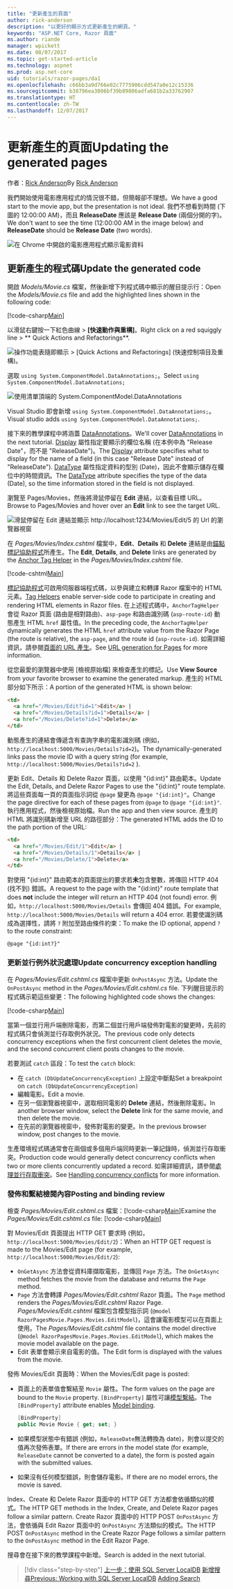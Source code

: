 ```yaml
---
title: "更新產生的頁面"
author: rick-anderson
description: "以更好的顯示方式更新產生的網頁。"
keywords: "ASP.NET Core, Razor 頁面"
ms.author: riande
manager: wpickett
ms.date: 08/07/2017
ms.topic: get-started-article
ms.technology: aspnet
ms.prod: asp.net-core
uid: tutorials/razor-pages/da1
ms.openlocfilehash: c66bb3a9d766e02c7775906cdd547a0e12c15336
ms.sourcegitcommit: b38796ea3806bf39b89806adfa681b2a33762907
ms.translationtype: HT
ms.contentlocale: zh-TW
ms.lasthandoff: 12/07/2017
---
```

# <a name="updating-the-generated-pages"></a><span data-ttu-id="0a973-104">更新產生的頁面</span><span class="sxs-lookup"><span data-stu-id="0a973-104">Updating the generated pages</span></span>

<span data-ttu-id="0a973-105">作者：[Rick Anderson](https://twitter.com/RickAndMSFT)</span><span class="sxs-lookup"><span data-stu-id="0a973-105">By [Rick Anderson](https://twitter.com/RickAndMSFT)</span></span>

<span data-ttu-id="0a973-106">我們開始使用電影應用程式的情況很不錯，但簡報卻不理想。</span><span class="sxs-lookup"><span data-stu-id="0a973-106">We have a good start to the movie app, but the presentation is not ideal.</span></span> <span data-ttu-id="0a973-107">我們不想看到時間 (下圖的 12:00:00 AM)，而且 **ReleaseDate** 應該是 **Release Date** (兩個分開的字)。</span><span class="sxs-lookup"><span data-stu-id="0a973-107">We don't want to see the time (12:00:00 AM in the image below) and **ReleaseDate** should be **Release Date** (two words).</span></span>

![在 Chrome 中開啟的電影應用程式顯示電影資料](sql/_static/m55.png)

## <a name="update-the-generated-code"></a><span data-ttu-id="0a973-109">更新產生的程式碼</span><span class="sxs-lookup"><span data-stu-id="0a973-109">Update the generated code</span></span>

<span data-ttu-id="0a973-110">開啟 *Models/Movie.cs* 檔案，然後新增下列程式碼中顯示的醒目提示行：</span><span class="sxs-lookup"><span data-stu-id="0a973-110">Open the *Models/Movie.cs* file and add the highlighted lines shown in the following code:</span></span>

[!code-csharp[Main](razor-pages-start/sample/RazorPagesMovie/Models/MovieDate.cs?name=snippet_1&highlight=10-11)]

<span data-ttu-id="0a973-111">以滑鼠右鍵按一下紅色曲線 > **[快速動作與重構]**。</span><span class="sxs-lookup"><span data-stu-id="0a973-111">Right click on a red squiggly line > ** Quick Actions and Refactorings**.</span></span>

  ![操作功能表隨即顯示 **> [Quick Actions and Refactorings] (快速控制項目及重構)**。](da1/qa.png)

<span data-ttu-id="0a973-113">選取 `using System.ComponentModel.DataAnnotations;`。</span><span class="sxs-lookup"><span data-stu-id="0a973-113">Select `using System.ComponentModel.DataAnnotations;`</span></span>

  ![使用清單頂端的 System.ComponentModel.DataAnnotations](da1/da.png)

  <span data-ttu-id="0a973-115">Visual Studio 即會新增 `using System.ComponentModel.DataAnnotations;`。</span><span class="sxs-lookup"><span data-stu-id="0a973-115">Visual studio adds `using System.ComponentModel.DataAnnotations;`.</span></span>

<span data-ttu-id="0a973-116">接下來的教學課程中將涵蓋 [DataAnnotations](https://docs.microsoft.com/aspnet/mvc/overview/older-versions/mvc-music-store/mvc-music-store-part-6)。</span><span class="sxs-lookup"><span data-stu-id="0a973-116">We'll cover [DataAnnotations](https://docs.microsoft.com/aspnet/mvc/overview/older-versions/mvc-music-store/mvc-music-store-part-6) in the next tutorial.</span></span> <span data-ttu-id="0a973-117">[Display](https://docs.microsoft.com//aspnet/core/api/microsoft.aspnetcore.mvc.modelbinding.metadata.displaymetadata) 屬性指定要顯示的欄位名稱 (在本例中為 "Release Date"，而不是 "ReleaseDate")。</span><span class="sxs-lookup"><span data-stu-id="0a973-117">The [Display](https://docs.microsoft.com//aspnet/core/api/microsoft.aspnetcore.mvc.modelbinding.metadata.displaymetadata) attribute specifies what to display for the name of a field (in this case "Release Date" instead of "ReleaseDate").</span></span> <span data-ttu-id="0a973-118">[DataType](https://docs.microsoft.com/aspnet/core/api/microsoft.aspnetcore.mvc.dataannotations.internal.datatypeattributeadapter) 屬性指定資料的型別 (Date)，因此不會顯示儲存在欄位中的時間資訊。</span><span class="sxs-lookup"><span data-stu-id="0a973-118">The [DataType](https://docs.microsoft.com/aspnet/core/api/microsoft.aspnetcore.mvc.dataannotations.internal.datatypeattributeadapter) attribute specifies the type of the data (Date), so the time information stored in the field is not displayed.</span></span>

<span data-ttu-id="0a973-119">瀏覽至 Pages/Movies，然後將滑鼠停留在 **Edit** 連結，以查看目標 URL。</span><span class="sxs-lookup"><span data-stu-id="0a973-119">Browse to Pages/Movies and  hover over an **Edit** link to see the target URL.</span></span>

![滑鼠停留在 Edit 連結並顯示 http://localhost:1234/Movies/Edit/5 的 Url 的瀏覽器視窗](da1/edit7.png)

<span data-ttu-id="0a973-121">在 *Pages/Movies/Index.cshtml* 檔案中，**Edit**、**Details**  和 **Delete** 連結是由[錨點標記協助程式](xref:mvc/views/tag-helpers/builtin-th/anchor-tag-helper)所產生。</span><span class="sxs-lookup"><span data-stu-id="0a973-121">The **Edit**, **Details**, and **Delete** links are generated by the [Anchor Tag Helper](xref:mvc/views/tag-helpers/builtin-th/anchor-tag-helper) in the *Pages/Movies/Index.cshtml* file.</span></span>

[!code-cshtml[Main](razor-pages-start/snapshot_sample/RazorPagesMovie/Pages/Movies/Index.cshtml?highlight=16-18&range=32-)]

<span data-ttu-id="0a973-122">[標記協助程式](xref:mvc/views/tag-helpers/intro)可啟用伺服器端程式碼，以參與建立和轉譯 Razor 檔案中的 HTML 元素。</span><span class="sxs-lookup"><span data-stu-id="0a973-122">[Tag Helpers](xref:mvc/views/tag-helpers/intro) enable server-side code to participate in creating and rendering HTML elements in Razor files.</span></span> <span data-ttu-id="0a973-123">在上述程式碼中，`AnchorTagHelper` 會從 Razor 頁面 (路由是相對路由)、`asp-page` 和路由識別碼 (`asp-route-id`) 動態產生 HTML `href` 屬性值。</span><span class="sxs-lookup"><span data-stu-id="0a973-123">In the preceding code, the `AnchorTagHelper` dynamically generates the HTML `href` attribute value from the Razor Page (the route is relative), the `asp-page`,  and the route id (`asp-route-id`).</span></span> <span data-ttu-id="0a973-124">如需詳細資訊，請參閱[頁面的 URL 產生](xref:mvc/razor-pages/index#url-generation-for-pages)。</span><span class="sxs-lookup"><span data-stu-id="0a973-124">See [URL generation for Pages](xref:mvc/razor-pages/index#url-generation-for-pages) for more information.</span></span>

<span data-ttu-id="0a973-125">從您最愛的瀏覽器中使用 [檢視原始檔] 來檢查產生的標記。</span><span class="sxs-lookup"><span data-stu-id="0a973-125">Use **View Source** from your favorite browser to examine the generated markup.</span></span> <span data-ttu-id="0a973-126">產生的 HTML 部分如下所示：</span><span class="sxs-lookup"><span data-stu-id="0a973-126">A portion of the generated HTML is shown below:</span></span>

```html
<td>
  <a href="/Movies/Edit?id=1">Edit</a> |
  <a href="/Movies/Details?id=1">Details</a> |
  <a href="/Movies/Delete?id=1">Delete</a>
</td>
```

<span data-ttu-id="0a973-127">動態產生的連結會傳遞含有查詢字串的電影識別碼 (例如，`http://localhost:5000/Movies/Details?id=2`)。</span><span class="sxs-lookup"><span data-stu-id="0a973-127">The dynamically-generated links pass the movie ID with a query string (for example, `http://localhost:5000/Movies/Details?id=2` ).</span></span> 

<span data-ttu-id="0a973-128">更新 Edit、Details 和 Delete Razor 頁面，以使用 "{id:int}" 路由範本。</span><span class="sxs-lookup"><span data-stu-id="0a973-128">Update the Edit, Details, and Delete Razor Pages to use the "{id:int}" route template.</span></span> <span data-ttu-id="0a973-129">將這些頁面每一頁的頁面指示詞從 `@page` 變更為 `@page "{id:int}"`。</span><span class="sxs-lookup"><span data-stu-id="0a973-129">Change the page directive for each of these pages from `@page` to `@page "{id:int}"`.</span></span> <span data-ttu-id="0a973-130">執行應用程式，然後檢視原始檔。</span><span class="sxs-lookup"><span data-stu-id="0a973-130">Run the app and then view source.</span></span> <span data-ttu-id="0a973-131">產生的 HTML 將識別碼新增至 URL 的路徑部分：</span><span class="sxs-lookup"><span data-stu-id="0a973-131">The generated HTML adds the ID to the path portion of the URL:</span></span>

```html
<td>
  <a href="/Movies/Edit/1">Edit</a> |
  <a href="/Movies/Details/1">Details</a> |
  <a href="/Movies/Delete/1">Delete</a>
</td>
```

<span data-ttu-id="0a973-132">對使用 "{id:int}" 路由範本的頁面提出的要求若**未**包含整數，將傳回 HTTP 404 (找不到) 錯誤。</span><span class="sxs-lookup"><span data-stu-id="0a973-132">A request to the page with the "{id:int}" route template that does **not** include the integer will return an HTTP 404 (not found) error.</span></span> <span data-ttu-id="0a973-133">例如，`http://localhost:5000/Movies/Details` 會傳回 404 錯誤。</span><span class="sxs-lookup"><span data-stu-id="0a973-133">For example, `http://localhost:5000/Movies/Details` will return a 404 error.</span></span> <span data-ttu-id="0a973-134">若要使識別碼成為選擇性，請將 `?` 附加至路由條件約束：</span><span class="sxs-lookup"><span data-stu-id="0a973-134">To make the ID optional, append `?` to the route constraint:</span></span>

 ```cshtml
@page "{id:int?}"
```

### <a name="update-concurrency-exception-handling"></a><span data-ttu-id="0a973-135">更新並行例外狀況處理</span><span class="sxs-lookup"><span data-stu-id="0a973-135">Update concurrency exception handling</span></span>

<span data-ttu-id="0a973-136">在 *Pages/Movies/Edit.cshtml.cs* 檔案中更新 `OnPostAsync` 方法。</span><span class="sxs-lookup"><span data-stu-id="0a973-136">Update the `OnPostAsync` method in the *Pages/Movies/Edit.cshtml.cs* file.</span></span> <span data-ttu-id="0a973-137">下列醒目提示的程式碼示範這些變更：</span><span class="sxs-lookup"><span data-stu-id="0a973-137">The following highlighted code shows the changes:</span></span>

[!code-csharp[Main](razor-pages-start/snapshot_sample/RazorPagesMovie/Pages/Movies/Edit.cshtml.cs?name=snippet1&highlight=16-23)]

<span data-ttu-id="0a973-138">當第一個並行用戶端刪除電影，而第二個並行用戶端發佈對電影的變更時，先前的程式碼只會偵測並行存取例外狀況。</span><span class="sxs-lookup"><span data-stu-id="0a973-138">The previous code only detects concurrency exceptions when the first concurrent client deletes the movie, and the second concurrent client posts changes to the movie.</span></span>

<span data-ttu-id="0a973-139">若要測試 `catch` 區段：</span><span class="sxs-lookup"><span data-stu-id="0a973-139">To test the `catch` block:</span></span>

* <span data-ttu-id="0a973-140">在 `catch (DbUpdateConcurrencyException)` 上設定中斷點</span><span class="sxs-lookup"><span data-stu-id="0a973-140">Set a breakpoint on `catch (DbUpdateConcurrencyException)`</span></span>
* <span data-ttu-id="0a973-141">編輯電影。</span><span class="sxs-lookup"><span data-stu-id="0a973-141">Edit a movie.</span></span>
* <span data-ttu-id="0a973-142">在另一個瀏覽器視窗中，選取相同電影的 **Delete** 連結，然後刪除電影。</span><span class="sxs-lookup"><span data-stu-id="0a973-142">In another browser window, select the **Delete** link for the same movie, and then delete the movie.</span></span>
* <span data-ttu-id="0a973-143">在先前的瀏覽器視窗中，發佈對電影的變更。</span><span class="sxs-lookup"><span data-stu-id="0a973-143">In the previous browser window, post changes to the movie.</span></span>

<span data-ttu-id="0a973-144">生產環境程式碼通常會在兩個或多個用戶端同時更新一筆記錄時，偵測並行存取衝突。</span><span class="sxs-lookup"><span data-stu-id="0a973-144">Production code would generally detect concurrency conflicts when two or more clients concurrently updated a record.</span></span> <span data-ttu-id="0a973-145">如需詳細資訊，請參閱[處理並行存取衝突](xref:data/ef-rp/concurrency)。</span><span class="sxs-lookup"><span data-stu-id="0a973-145">See [Handling concurrency conflicts](xref:data/ef-rp/concurrency) for more information.</span></span>

### <a name="posting-and-binding-review"></a><span data-ttu-id="0a973-146">發佈和繫結檢閱內容</span><span class="sxs-lookup"><span data-stu-id="0a973-146">Posting and binding review</span></span>

<span data-ttu-id="0a973-147">檢查 *Pages/Movies/Edit.cshtml.cs* 檔案：[!code-csharp[Main](razor-pages-start/snapshot_sample/RazorPagesMovie/Pages/Movies/Edit.cshtml.cs?name=snippet2)]</span><span class="sxs-lookup"><span data-stu-id="0a973-147">Examine the *Pages/Movies/Edit.cshtml.cs* file: [!code-csharp[Main](razor-pages-start/snapshot_sample/RazorPagesMovie/Pages/Movies/Edit.cshtml.cs?name=snippet2)]</span></span>

<span data-ttu-id="0a973-148">對 Movies/Edit 頁面提出 HTTP GET 要求時 (例如，`http://localhost:5000/Movies/Edit/2`)：</span><span class="sxs-lookup"><span data-stu-id="0a973-148">When an HTTP GET request is made to the Movies/Edit page (for example, `http://localhost:5000/Movies/Edit/2`):</span></span>

* <span data-ttu-id="0a973-149">`OnGetAsync` 方法會從資料庫擷取電影，並傳回 `Page` 方法。</span><span class="sxs-lookup"><span data-stu-id="0a973-149">The `OnGetAsync` method fetches the movie from the database and returns the `Page` method.</span></span> 
* <span data-ttu-id="0a973-150">`Page` 方法會轉譯 *Pages/Movies/Edit.cshtml* Razor 頁面。</span><span class="sxs-lookup"><span data-stu-id="0a973-150">The `Page` method renders the *Pages/Movies/Edit.cshtml* Razor Page.</span></span> <span data-ttu-id="0a973-151">*Pages/Movies/Edit.cshtml* 檔案包含模型指示詞 (`@model RazorPagesMovie.Pages.Movies.EditModel`)，這會讓電影模型可以在頁面上使用。</span><span class="sxs-lookup"><span data-stu-id="0a973-151">The *Pages/Movies/Edit.cshtml* file contains the model directive (`@model RazorPagesMovie.Pages.Movies.EditModel`), which makes the movie model available on the page.</span></span>
* <span data-ttu-id="0a973-152">Edit 表單會顯示來自電影的值。</span><span class="sxs-lookup"><span data-stu-id="0a973-152">The Edit form is displayed with the values from the movie.</span></span>

<span data-ttu-id="0a973-153">發佈 Movies/Edit 頁面時：</span><span class="sxs-lookup"><span data-stu-id="0a973-153">When the Movies/Edit page is posted:</span></span>

* <span data-ttu-id="0a973-154">頁面上的表單值會繫結至 `Movie` 屬性。</span><span class="sxs-lookup"><span data-stu-id="0a973-154">The form values on the page are bound to the `Movie` property.</span></span> <span data-ttu-id="0a973-155">`[BindProperty]` 屬性可讓[模型繫結](xref:mvc/models/model-binding)。</span><span class="sxs-lookup"><span data-stu-id="0a973-155">The `[BindProperty]` attribute enables [Model binding](xref:mvc/models/model-binding).</span></span>

  ```csharp
  [BindProperty]
  public Movie Movie { get; set; }
  ```

* <span data-ttu-id="0a973-156">如果模型狀態中有錯誤 (例如，`ReleaseDate`無法轉換為 date)，則會以提交的值再次發佈表單。</span><span class="sxs-lookup"><span data-stu-id="0a973-156">If there are errors in the model state (for example, `ReleaseDate` cannot be converted to a date), the form is posted again with the submitted values.</span></span>
* <span data-ttu-id="0a973-157">如果沒有任何模型錯誤，則會儲存電影。</span><span class="sxs-lookup"><span data-stu-id="0a973-157">If there are no model errors, the movie is saved.</span></span>

<span data-ttu-id="0a973-158">Index、Create 和 Delete Razor 頁面中的 HTTP GET 方法都會依循類似的模式。</span><span class="sxs-lookup"><span data-stu-id="0a973-158">The HTTP GET methods in the Index, Create, and Delete Razor pages follow a similar pattern.</span></span> <span data-ttu-id="0a973-159">Create Razor 頁面中的 HTTP POST `OnPostAsync` 方法，會依循與 Edit Razor 頁面中的 `OnPostAsync` 方法類似的模式。</span><span class="sxs-lookup"><span data-stu-id="0a973-159">The HTTP POST `OnPostAsync` method in the Create Razor Page follows a similar pattern to the `OnPostAsync` method in the Edit Razor Page.</span></span>

<span data-ttu-id="0a973-160">搜尋會在接下來的教學課程中新增。</span><span class="sxs-lookup"><span data-stu-id="0a973-160">Search is added in the next tutorial.</span></span>

>[!div class="step-by-step"]
<span data-ttu-id="0a973-161">[上一步：使用 SQL Server LocalDB](xref:tutorials/razor-pages/sql)
[新增搜尋](xref:tutorials/razor-pages/search)</span><span class="sxs-lookup"><span data-stu-id="0a973-161">[Previous: Working with SQL Server LocalDB](xref:tutorials/razor-pages/sql)
[Adding Search](xref:tutorials/razor-pages/search)</span></span>
